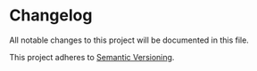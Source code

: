 # Changelog
All notable changes to this project will be documented in this file.

This project adheres to [Semantic Versioning](http://semver.org/).
